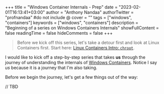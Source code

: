 +++
title = "Windows Container Internals - Prep"
date = "2023-02-01T16:13:41+03:00"
author = "Anthony Nandaa"
authorTwitter = "profnandaa" #do not include @
cover = ""
tags = ["windows", "containers"]
keywords = ["windows", "containers"]
description = "Beginning of a series on Windows Containers Internals"
showFullContent = false
readingTime = false
hideComments = false
+++

> Before we kick off this series, let's take a detour first and look at Linux Containers first. Start here: [Linux Containers Intro: `chroot`](/posts/linux-containers-intro-chroot).

I would like to kick off a step-by-step series that takes **us** through the journey of understanding the internals of [Windows Containers](https://learn.microsoft.com/en-us/virtualization/windowscontainers/about/). Notice I say _us_ because it is a journey that I'm also taking.

Before we begin the journey, let's get a few things out of the way:

// TBD
